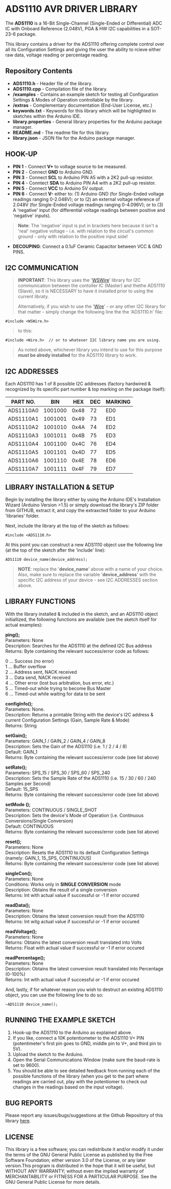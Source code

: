 
# ADS1110 AVR DRIVER LIBRARY

The __ADS1110__ is a 16-Bit Single-Channel (Single-Ended or Differential) ADC IC with Onboard Reference (2.048V), PGA & HW I2C capabilities
in a SOT-23-6 package.

This library contains a driver for the ADS1110 offering complete control over all its Configuration Settings and giving the user the 
ability to rcieve either raw data, voltage reading or percentage reading.


## Repository Contents

* **ADS1110.h** - Header file of the library.
* **ADS1110.cpp** - Compilation file of the library.
* **/examples** - Contains an example sketch for testing all Configuration Settings & Modes of Operation controllable by the library.
* **/extras** - Complementary documentation (End-User License, etc.)
* **keywords.txt** - Keywords for this library which will be highlighted in sketches within the Arduino IDE. 
* **library.properties** - General library properties for the Arduino package manager.
* **README.md** - The readme file for this library.
* **library.json** - JSON file for the Arduino package manager.


## HOOK-UP

* __PIN 1__ - Connect __V+__ to voltage source to be measured.
* __PIN 2__ - Connect __GND__ to Arduino GND.
* __PIN 3__ - Connect __SCL__ to Arduino PIN A5 with a 2K2 pull-up resistor.
* __PIN 4__ - Conntect __SDA__ to Arduino PIN A4 with a 2K2 pull-up resistor.
* __PIN 5__ - Connect __VCC__ to Arduino 5V output.
* __PIN 6__ - Connect __V-__ either to: (1) Arduino GND (for Single-Ended voltage readings ranging 0-2.048V); or to (2) an external voltage reference of 2.048V (for Single-Ended voltage readings ranging 0-4.096V); or to (3) A 'negative' input (for differential voltage readings between positive and 'negative' inputs).

>__Note__: The 'negative' input is put in brackets here because it isn't a 'real' negative voltage - 
i.e. with relation to the circuit's common ground - only with relation to the positive input side!

* __DECOUPING__: Connect a 0.1uF Ceramic Capacitor between VCC & GND PINS.


## I2C COMMUNICATION

>__INPORTANT__: This library uses the '[WSWire](https://github.com/steamfire/WSWireLib/tree/master/Library/WSWire)' library for I2C communication 
between the contoller IC (Master) and thethe ADS1110 (Slave), so it is NECESSARY to have it installed prior to using the current libraty. 
>
>Alternatively, if you wish to use the '[Wire](https://github.com/arduino/Arduino/tree/master/hardware/arduino/avr/libraries/Wire)' - or any other I2C library for that matter - simply change the following line the the 'ADS1110.h' file:
```
#include <WSWire.h>
```
> to this:
```
#include <Wire.h>  // or to whatever I2C library name you are using.
```

> As noted above, whichever library you intend to use for this purpose __must be alredy installed__ for the ADS1110 library to work.


## I2C ADDRESSES

Each ADS1110 has 1 of 8 possible I2C addresses (factory hardwired & recognized by its specific part number & top marking 
on the package itself):

| PART NO.  | BIN     | HEX  | DEC | MARKING |
|-----------|---------|------|-----|---------|
| ADS1110A0 | 1001000 | 0x48 | 72  | ED0     |
| ADS1110A1 | 1001001 | 0x49 | 73  | ED1     |
| ADS1110A2 | 1001010 | 0x4A | 74  | ED2     |
| ADS1110A3 | 1001011 | 0x4B | 75  | ED3     |
| ADS1110A4 | 1001100 | 0x4C | 76  | ED4     |
| ADS1110A5 | 1001101 | 0x4D | 77  | ED5     |
| ADS1110A6 | 1001110 | 0x4E | 78  | ED6     |
| ADS1110A7 | 1001111 | 0x4F | 79  | ED7     |


## LIBRARY INSTALLATION & SETUP

Begin by installing the library either by using the Arduino IDE's Installation Wizard (Arduino Version >1.5) or simply download the library's ZIP folder from GITHUB, extract it, and copy the extraxcted folder to your Arduino 'libraries' folder.

Next, include the library at the top of the sketch as follows:

```
#include <ADS1110.h>
```

At this point you can construct a new ADS1110 object use the following line (at the top of the sketch after the 'include' line):

```
ADS1110 device_name(device_address);
```

>__NOTE__: replace the '__device_name__' above with a name of your choice. Also, make sure to replace the variable '__device_address__' with 
the specific I2C address of your device - see I2C ADDRESSES section above.


## LIBRARY FUNCTIONS

With the library installed & included in the sketch, and an ADS1110 object initiallized, the following functions are available 
(see the sketch itself for actual examples):

__ping();__                                  
Parameters: None  
Description: Searches for the ADS1110 at the defined I2C Bus address  
Returns: Byte containing the relevant success/error code as follows:  

0 ... Success (no error)  
1 ... Buffer overflow  
2 ... Address sent, NACK received  
3 ... Data send, NACK received  
4 ... Other error (lost bus arbitration, bus error, etc.)  
5 ... Timed-out while trying to become Bus Master  
6 ... Timed-out while waiting for data to be sent

__configInfo();__  
Parameters: None.  
Description: Returns a printable String with the device's I2C address & current Configuration Settings (Gain, Sample Rate & Mode)  
Returns: String

__setGain();__  
Parameters: GAIN_1 / GAIN_2 / GAIN_4 / GAIN_8  
Description: Sets the Gain of the ADS1110 (i.e. 1 / 2 / 4 / 8)  
Default: GAIN_1  
Returns: Byte containing the relevant success/error code (see list above)

__setRate();__  
Parameters: SPS_15 / SPS_30 / SPS_60 / SPS_240  
Description: Sets the Sample Rate of the ADS1110 (i.e. 15 / 30 / 60 / 240 Samples per Second)  
Default: 15_SPS  
Returns: Byte containing the relevant success/error code (see list above)

__setMode ();__  
Parameters: CONTINUOUS / SINGLE_SHOT  
Description: Sets the device's Mode of Operation (i.e. Continuous Conversions/Single Conversion)  
Default: CONTINUOUS  
Returns: Byte containing the relevant success/error code (see list above)

__reset();__  
Parameters: None  
Description: Resets the ADS1110 to its default Configuration Settings (namely: GAIN_1, 15_SPS, CONTINUOUS)  
Returns: Byte containing the relevant success/error code (see list above)

__singleCon();__  
Parameters: None  
Conditions: Works only in __SINGLE CONVERSION__ mode  
Description: Obtains the result of a single conversion  
Returns: Int with actual value if successful or -1 if error occured  

__readData();__  
Parameters: None  
Description: Obtains the latest conversion result from the ADS1110  
Returns: Int witg actual value if successful or -1 if error occured   

__readVoltage();__  
Parameters: None  
Returns: Obtains the latest conversion result translated into Volts  
Returns: Float with actual value if successful or -1 if error occured    

__readPercentage();__  
Parameters: None  
Description: Obtains the latest conversion result translated into Percentage (0-100%)  
Returns: Int with actual value if successful or -1 if error occured 


And, lastly, if for whatever reason you wish to destruct an existing ADS1110 object, you can use the following line to do so:

```
~ADS1110 device_name();
```


## RUNNING THE EXAMPLE SKETCH

1) Hook-up the ADS1110 to the Arduino as explained above.
2) If you like, connect a 10K potentiometer to the ADS1110 V+ PIN (potentimeter's first pin goes to GND, 
middle pin to V+, and third pin to 5V).
3) Upload the sketch to the Arduino.
4) Open the Serial Communications Window (make sure the baud-rate is set to 9600).
5) You should be able to see detailed feedback from running each of the possible functions of the library 
(when you get to the part where readings are carried out, play with the potentiomer to check out changes 
in the readings based on the input voltage).


## BUG REPORTS

Please report any issues/bugs/suggestions at the Github Repository of this library [here](https://github.com/nadavmatalon/ADS1110).


## LICENSE

This library is a free software; you can redistribute it and/or modify it under the terms of the 
GNU General Public License as published by the Free Software Foundation; either version 3.0 of 
the License, or any later version.This program is distributed in the hope that it will be useful, 
but WITHOUT ANY WARRANTY; without even the implied warranty of MERCHANTABILITY or FITNESS FOR A 
PARTICULAR PURPOSE. See the GNU General Public License for more details.


